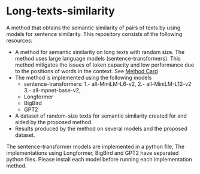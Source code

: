# Long-texts-similarity
A method that obtains the semantic similarity of pairs of texts by using models for sentence similarity.
This repository consists of the following resources:
* A method for semantic similarity on long texts with random size. The method uses large language models (sentence-transformers). This method mitigates the issues of token capacity and low performance due to the positions of words in the context. See [Method Card](Method_card.md) 
* The method is implemented using the following models
     * sentence-transformers:
            1.- all-MiniLM-L6-v2,
            2.- all-MiniLM-L12-v2
            3.- all-mpnet-base-v2,
     * Longformer
     * BigBird
     * GPT2
* A dataset of random-size texts for semantic similarity created for and aided by the proposed method.
* Results produced by the method on several models and the proposed dataset.
  
The sentence-transformer models are implemented in a python file, The implementations using Longformer, BigBird and GPT2 have separated python files. Please install each model before running each implementation method.
